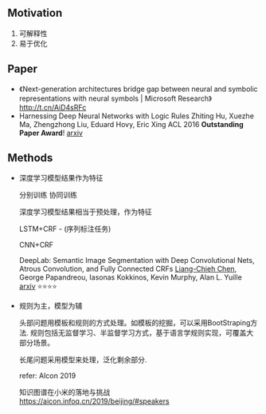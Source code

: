 

## Motivation

1. 可解释性
2. 易于优化



## Paper

+ 《Next-generation architectures bridge gap between neural and symbolic representations with neural symbols | Microsoft Research》 http://t.cn/AiD4sRFc 
+ Harnessing Deep Neural Networks with Logic Rules
  Zhiting Hu, Xuezhe Ma, Zhengzhong Liu, Eduard Hovy, Eric Xing ACL 2016 **Outstanding Paper Award**! [arxiv](<https://arxiv.org/abs/1603.06318>) 



## Methods

+ 深度学习模型结果作为特征

  分别训练
  协同训练

  深度学习模型结果相当于预处理，作为特征

  

  LSTM+CRF - (序列标注任务)

  

  CNN+CRF

  DeepLab: Semantic Image Segmentation with Deep Convolutional Nets, Atrous Convolution, and Fully Connected CRFs 
  [Liang-Chieh Chen](<http://liangchiehchen.com/projects/DeepLab.html>), George Papandreou, Iasonas Kokkinos, Kevin Murphy, Alan L. Yuille [arxiv](<https://arxiv.org/abs/1606.00915>) :star::star::star::star:

  

+ 规则为主，模型为辅

  头部问题用模板和规则的方式处理。如模板的挖掘，可以采用BootStraping方法. 规则包括无监督学习、半监督学习方式，基于语言学规则实现，可覆盖大部分场景。

  长尾问题采用模型来处理，泛化剩余部分.

  
  
  refer: AIcon 2019
  
  知识图谱在小米的落地与挑战 https://aicon.infoq.cn/2019/beijing/#speakers







